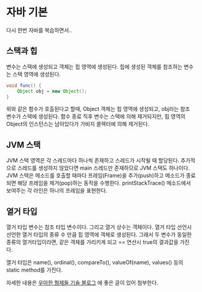 # 자바 기본

다시 한번 자바를 복습하면서..



## 스택과 힙

변수는 스택에 생성되고 객체는 힙 영역에 생성된다. 힙에 생성된 객체를 참조하는 변수는 스택 영역에 생성된다. 

```java
void func() {
	Object obj = new Object();
}
```

위와 같은 함수가 호출된다고 할때, Object 객체는 힙 영역에 생성되고, obj라는 참조 변수가 스택에 생성된다. 함수 종료 직후 변수는 스택에 의해 제거되지만, 힙 영역의 Object의 인스턴스는 남아있다가 가비지 콜렉터에 의해 제거된다.



## JVM 스택

JVM 스택 영역은 각 스레드마다 하나씩 존재하고 스레드가 시작될 때 할당된다. 추가적으로 스레드를 생성하지 않았다면 main 스레드만 존재하므로 JVM 스택도 하나이다. JVM 스택은 메소드를 호출할 때마다 프레임(Frame)을 추가(push)하고 메소드가 종료되면 해당 프레임을 제거(pop)하는 동작을 수행한다. printStackTrace() 메소드에서 보여주는 각 라인은 하나의 프레임을 표현한다.



## 열거 타입

열거 타입 변수는 참조 타입 변수이다. 그리고 열거 상수는 객체이다. 열거 타입 선언시 선언한 열거 타입의 종류 수 만큼 힙 영역에 객체로 생성된다. 그래서 두 변수가 동일한 종류의 열거타입이라면, 같은 객체를 가리키게 되고 == 연산시 true의 결과값을 가진다.

열거 타입은 name(), ordinal(), compareTo(), valueOf(name), values() 등의 static method를 가진다.

자세한 내용은 [우아한 형제들 기술 블로그](https://woowabros.github.io/tools/2017/07/10/java-enum-uses.html) 에 좋은 글이 있어 첨부한다.



